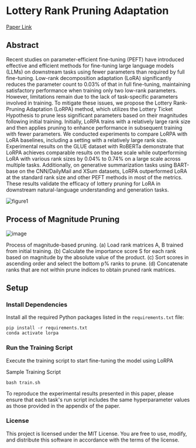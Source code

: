 # Lottery Rank Pruning Adaptation

[Paper Link](https://www.mdpi.com/2227-7390/12/23/3744)

## Abstract

Recent studies on parameter-efficient fine-tuning (PEFT) have introduced effective and efficient methods for fine-tuning large language models (LLMs) on downstream tasks using fewer parameters than required by full fine-tuning. Low-rank decomposition adaptation (LoRA) significantly reduces the parameter count to 0.03\% of that in full fine-tuning, maintaining satisfactory performance when training only two low-rank parameters. However, limitations remain due to the lack of task-specific parameters involved in training. To mitigate these issues, we propose the Lottery Rank-Pruning Adaptation (LoRPA) method, which utilizes the Lottery Ticket Hypothesis to prune less significant parameters based on their magnitudes following initial training. Initially, LoRPA trains with a relatively large rank size and then applies pruning to enhance performance in subsequent training with fewer parameters. We conducted experiments to compare LoRPA with LoRA baselines, including a setting with a relatively large rank size. Experimental results on the GLUE dataset with RoBERTa demonstrate that LoRPA achieves comparable results on the base scale while outperforming LoRA with various rank sizes by 0.04\% to 0.74\% on a large scale across multiple tasks. Additionally, on generative summarization tasks using BART-base on the CNN/DailyMail and XSum datasets, LoRPA outperformed LoRA at the standard rank size and other PEFT methods in most of the metrics. These results validate the efficacy of lottery pruning for LoRA in downstream natural-language understanding and generation tasks.

![figure1](https://github.com/user-attachments/assets/0dd907a4-d724-4f57-a0ae-f866a294f4cd)

## Process of Magnitude Pruning

![image](https://github.com/user-attachments/assets/7e1b322e-4e9e-418a-9149-d2292b94e026)

Process of magnitude-based pruning. (a) Load rank matrices A, B trained from initial training. (b) Calculate the importance score S for each rank based on magnitude by the absolute value of the product. (c) Sort scores in ascending order and select the bottom p\% ranks to prune. (d) Concatenate ranks that are not within prune indices to obtain pruned rank matrices.

## Setup

### Install Dependencies

Install all the required Python packages listed in the `requirements.txt` file:

```
pip install -r requirements.txt
conda activate lorpa
```

### Run the Training Script

Execute the training script to start fine-tuning the model using LoRPA

Sample Training Script
```
bash train.sh
```
To reproduce the experimental results presented in this paper, please ensure that each task's run script includes the same hyperparameter values as those provided in the appendix of the paper.

### License

This project is licensed under the MIT License. You are free to use, modify, and distribute this software in accordance with the terms of the license.
